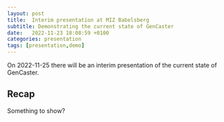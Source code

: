 ```yaml
---
layout: post
title:  Interim presentation at MIZ Babelsberg
subtitle: Demonstrating the current state of GenCaster
date:   2022-11-23 18:08:59 +0100
categories: presentation
tags: [presentation,demo]
---
```


On 2022-11-25 there will be an interim presentation of the current state of GenCaster.

## Recap

Something to show?
